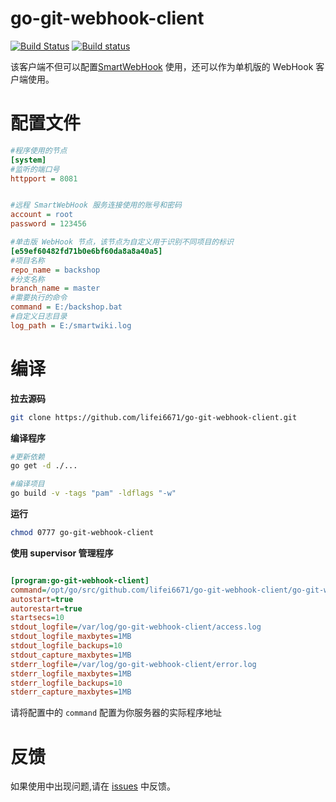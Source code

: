 # go-git-webhook-client

[![Build Status](https://travis-ci.org/lifei6671/go-git-webhook-client.svg?branch=master)](https://travis-ci.org/lifei6671/go-git-webhook-client)
[![Build status](https://ci.appveyor.com/api/projects/status/m618nm2i9tf0lw10/branch/master?svg=true)](https://ci.appveyor.com/project/lifei6671/go-git-webhook-client/branch/master)


该客户端不但可以配置[SmartWebHook](https://github.com/lifei6671/go-git-webhook) 使用，还可以作为单机版的 WebHook 客户端使用。

# 配置文件

```ini
#程序使用的节点
[system]
#监听的端口号
httpport = 8081


#远程 SmartWebHook 服务连接使用的账号和密码
account = root
password = 123456

#单击版 WebHook 节点，该节点为自定义用于识别不同项目的标识
[e59ef60482fd71b0e6bf60da8a8a40a5]
#项目名称
repo_name = backshop
#分支名称
branch_name = master
#需要执行的命令
command = E:/backshop.bat
#自定义日志目录
log_path = E:/smartwiki.log
```

# 编译

**拉去源码**

```bash
git clone https://github.com/lifei6671/go-git-webhook-client.git
```

**编译程序**

```bash
#更新依赖
go get -d ./...

#编译项目
go build -v -tags "pam" -ldflags "-w"
```

**运行**

```bash
chmod 0777 go-git-webhook-client

```

**使用 supervisor 管理程序**

```ini

[program:go-git-webhook-client]
command=/opt/go/src/github.com/lifei6671/go-git-webhook-client/go-git-webhook-client
autostart=true
autorestart=true
startsecs=10
stdout_logfile=/var/log/go-git-webhook-client/access.log
stdout_logfile_maxbytes=1MB
stdout_logfile_backups=10
stdout_capture_maxbytes=1MB
stderr_logfile=/var/log/go-git-webhook-client/error.log
stderr_logfile_maxbytes=1MB
stderr_logfile_backups=10
stderr_capture_maxbytes=1MB
```

请将配置中的 `command` 配置为你服务器的实际程序地址

# 反馈

如果使用中出现问题,请在 [issues](https://github.com/lifei6671/go-git-webhook-client/issues) 中反馈。

